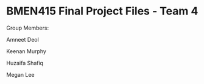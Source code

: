 # BMEN415 Final Project Files - Team 4

Group Members:

Amneet Deol 

Keenan Murphy 

Huzaifa Shafiq 

Megan Lee 
